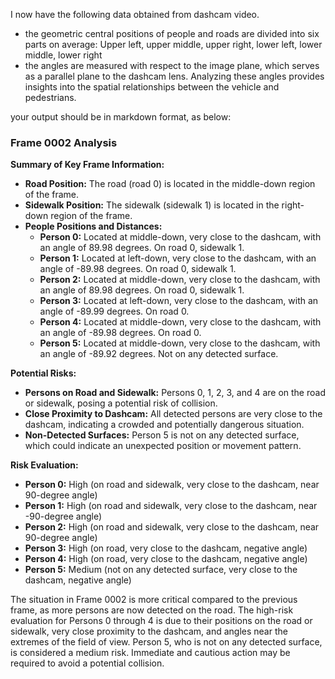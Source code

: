 I now have the following data obtained from dashcam video. 

- the geometric central positions of people and roads are divided into six parts on average:
  Upper left, upper middle, upper right, lower left, lower middle, lower right
- the angles are measured with respect to the image plane, which serves as a parallel plane to the dashcam lens. Analyzing these angles provides insights into the spatial relationships between the vehicle and pedestrians.  

your output should be in markdown format, as below:
### Frame 0002 Analysis

**Summary of Key Frame Information:**
- **Road Position:** The road (road 0) is located in the middle-down region of the frame.
- **Sidewalk Position:** The sidewalk (sidewalk 1) is located in the right-down region of the frame.
- **People Positions and Distances:**
  - **Person 0:** Located at middle-down, very close to the dashcam, with an angle of 89.98 degrees. On road 0, sidewalk 1.
  - **Person 1:** Located at left-down, very close to the dashcam, with an angle of -89.98 degrees. On road 0, sidewalk 1.
  - **Person 2:** Located at middle-down, very close to the dashcam, with an angle of 89.98 degrees. On road 0, sidewalk 1.
  - **Person 3:** Located at left-down, very close to the dashcam, with an angle of -89.99 degrees. On road 0.
  - **Person 4:** Located at middle-down, very close to the dashcam, with an angle of -89.98 degrees. On road 0.
  - **Person 5:** Located at middle-down, very close to the dashcam, with an angle of -89.92 degrees. Not on any detected surface.

**Potential Risks:**
- **Persons on Road and Sidewalk:** Persons 0, 1, 2, 3, and 4 are on the road or sidewalk, posing a potential risk of collision.
- **Close Proximity to Dashcam:** All detected persons are very close to the dashcam, indicating a crowded and potentially dangerous situation.
- **Non-Detected Surfaces:** Person 5 is not on any detected surface, which could indicate an unexpected position or movement pattern.

**Risk Evaluation:**
- **Person 0:** High (on road and sidewalk, very close to the dashcam, near 90-degree angle)
- **Person 1:** High (on road and sidewalk, very close to the dashcam, near -90-degree angle)
- **Person 2:** High (on road and sidewalk, very close to the dashcam, near 90-degree angle)
- **Person 3:** High (on road, very close to the dashcam, negative angle)
- **Person 4:** High (on road, very close to the dashcam, negative angle)
- **Person 5:** Medium (not on any detected surface, very close to the dashcam, negative angle)

The situation in Frame 0002 is more critical compared to the previous frame, as more persons are now detected on the road. The high-risk evaluation for Persons 0 through 4 is due to their positions on the road or sidewalk, very close proximity to the dashcam, and angles near the extremes of the field of view. Person 5, who is not on any detected surface, is considered a medium risk. Immediate and cautious action may be required to avoid a potential collision.



